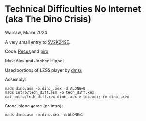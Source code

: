 # Technical Difficulties No Internet (aka The Dino Crisis)
Warsaw, Miami 2024

A very small entry to [SV2K24SE](https://sillyventure.eu/en/).

Code: [Pecus](https://github.com/Pecusx) and [pirx](https://github.com/pkali)

Msx: Alex and Jochen Hippel

Used portions of LZSS player by [dmsc](https://github.com/dmsc/lzss-sap)

Assembly:
```
mads dino.asm -o:dino_.xex -d:ALONE=0
mads intro/tech_diff.asm -o:tech_diff.xex
cat intro/tech_diff.xex dino_.xex > tdc.xex; rm dino_.xex
```

Stand-alone game (no intro):
```
mads dino.asm -o:dino.xex -d:ALONE=1
```
